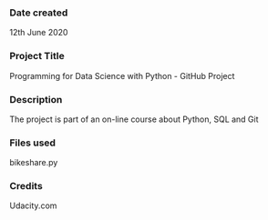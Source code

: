 ### Date created
12th June 2020

### Project Title
Programming for Data Science with Python - GitHub Project

### Description
The project is part of an on-line course about Python, SQL and Git

### Files used
bikeshare.py

### Credits
Udacity.com

